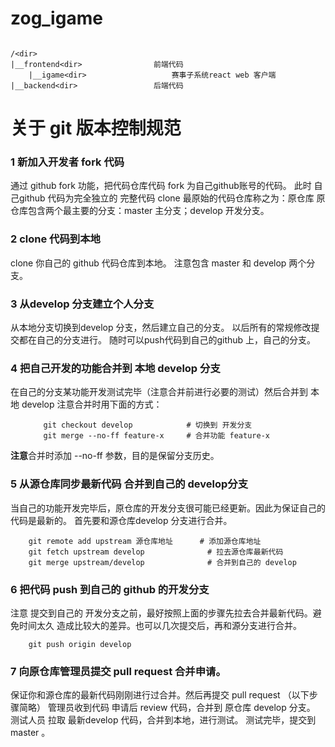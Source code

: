 # zog_igame

```

/<dir>
|__frontend<dir>                前端代码 
    |__igame<dir>                   赛事子系统react web 客户端  
|__backend<dir>                 后端代码  

```


# 关于 git 版本控制规范

### 1 新加入开发者 fork 代码

通过 github fork 功能，把代码仓库代码 fork 为自己github账号的代码。
此时 自己github 代码为完全独立的 完整代码  clone
最原始的代码仓库称之为：原仓库
原仓库包含两个最主要的分支：master 主分支；develop 开发分支。

### 2 clone 代码到本地

clone 你自己的 github 代码仓库到本地。
注意包含 master 和 develop 两个分支。

### 3 从develop 分支建立个人分支

从本地分支切换到develop 分支，然后建立自己的分支。
以后所有的常规修改提交都在自己的分支进行。
随时可以push代码到自己的github 上，自己的分支。

### 4 把自己开发的功能合并到 本地 develop 分支

在自己的分支某功能开发测试完毕（注意合并前进行必要的测试）然后合并到 本地 develop
注意合并时用下面的方式：
```
    　　git checkout develop            # 切换到 开发分支
    　　git merge --no-ff feature-x     # 合并功能 feature-x
```
**注意**合并时添加 --no-ff 参数，目的是保留分支历史。

### 5 从源仓库同步最新代码 合并到自己的 develop分支
当自己的功能开发完毕后，原仓库的开发分支很可能已经更新。因此为保证自己的代码是最新的。
首先要和源仓库develop 分支进行合并。

        git remote add upstream 源仓库地址      # 添加源仓库地址
        git fetch upstream develop              # 拉去源仓库最新代码
        git merge upstream/develop              # 合并到自己的 develop

### 6 把代码 push 到自己的 github 的开发分支
注意 提交到自己的 开发分支之前，最好按照上面的步骤先拉去合并最新代码。避免时间太久
造成比较大的差异。也可以几次提交后，再和源分支进行合并。

        git push origin develop

### 7 向原仓库管理员提交 pull request 合并申请。
保证你和源仓库的最新代码刚刚进行过合并。然后再提交 pull request
（以下步骤简略）
管理员收到代码 申请后 review 代码，合并到 原仓库 develop 分支。
测试人员 拉取 最新develop 代码，合并到本地，进行测试。
测试完毕，提交到 master 。
